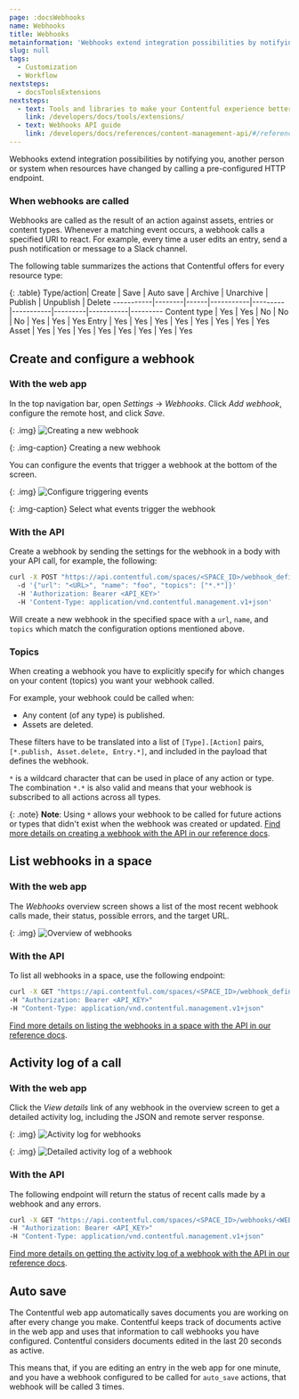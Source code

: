 ```yaml
---
page: :docsWebhooks
name: Webhooks
title: Webhooks
metainformation: 'Webhooks extend integration possibilities by notifying you when assets, entries or content types have changed.'
slug: null
tags:
  - Customization
  - Workflow
nextsteps:
  - docsToolsExtensions
nextsteps:
  - text: Tools and libraries to make your Contentful experience better
    link: /developers/docs/tools/extensions/
  - text: Webhooks API guide
    link: /developers/docs/references/content-management-api/#/reference/webhooks  
---
```


Webhooks extend integration possibilities by notifying you, another person or system when resources have changed by calling a pre-configured HTTP endpoint.


### When webhooks are called

Webhooks are called as the result of an action against assets, entries or content types. Whenever a matching event occurs, a webhook calls a specified URI to react. For example, every time a user edits an entry, send a push notification or message to a Slack channel.

The following table summarizes the actions that Contentful offers for every resource type:

{: .table}
Type/action| Create | Save | Auto save | Archive | Unarchive | Publish | Unpublish | Delete
-----------|--------|------|-----------|---------|-----------|---------|-----------|---------
Content type | Yes   | Yes  | No        | No      | No        | Yes     | Yes       | Yes
Entry      | Yes    | Yes  | Yes       | Yes     | Yes       | Yes     | Yes       | Yes
Asset      | Yes    | Yes  | Yes       | Yes     | Yes       | Yes     | Yes       | Yes

## Create and configure a webhook

### With the web app

In the top navigation bar, open _Settings_ → _Webhooks_. Click _Add webhook_, configure the remote host, and click _Save_.

{: .img}
![Creating a new webhook](https://images.contentful.com/sxx7gi06ja5s/1Gn2WOuwG42K6A08gwY0Ai/300653f7e0d89081203a5c3f0f36c020/webhook__new_webhook.png)

{: .img-caption}
Creating a new webhook

You can configure the events that trigger a webhook at the bottom of the screen.

{: .img}
![Configure triggering events](https://images.contentful.com/sxx7gi06ja5s/488gvUzJoQ4GIKggqOQO4K/f360d313073264682822ff6fb2ceafc5/webhook__events.png)

{: .img-caption}
Select what events trigger the webhook



### With the API

Create a webhook by sending the settings for the webhook in a body with your API call, for example, the following:

~~~bash
curl -X POST "https://api.contentful.com/spaces/<SPACE_ID>/webhook_definitions"
  -d '{"url": "<URL>", "name": "foo", "topics": ["*.*"]}'
  -H 'Authorization: Bearer <API_KEY>'
  -H 'Content-Type: application/vnd.contentful.management.v1+json'
~~~

Will create a new webhook in the specified space with a `url`, `name`, and `topics` which match the configuration options mentioned above.

### Topics

When creating a webhook you have to explicitly specify for which changes on your content (topics) you want your webhook called.

For example, your webhook could be called when:

- Any content (of any type) is published.
- Assets are deleted.

These filters have to be translated into a list of `[Type].[Action]` pairs, `[*.publish, Asset.delete, Entry.*]`, and included in the payload that defines the webhook.

`*` is a wildcard character that can be used in place of any action or type. The combination `*.*` is also valid and means that your webhook is subscribed to all actions across all types.

{: .note}
**Note**: Using `*` allows your webhook to be called for future actions or types that didn't exist when the webhook was created or updated.
[Find more details on creating a webhook with the API in our reference docs](/developers/docs/references/content-management-api/#/reference/search-parameters/create-a-webhook).

## List webhooks in a space

### With the web app

The _Webhooks_ overview screen shows a list of the most recent webhook calls made, their status, possible errors, and the target URL.

{: .img}
![Overview of webhooks](https://images.contentful.com/sxx7gi06ja5s/4yHjcApbaEKiSKAusSWMi6/d804e81f93cd39865c9722a3761eb979/webhook__list_of_webhooks.png)

### With the API

To list all webhooks in a space, use the following endpoint:

~~~bash
curl -X GET "https://api.contentful.com/spaces/<SPACE_ID>/webhook_definitions"
-H "Authorization: Bearer <API_KEY>"
-H "Content-Type: application/vnd.contentful.management.v1+json"
~~~

[Find more details on listing the webhooks in a space with the API in our reference docs](/developers/docs/references/content-management-api/#/reference/webhooks/webhooks-collection/get-all-webhooks-of-a-space).

## Activity log of a call

### With the web app

Click the _View details_ link of any webhook in the overview screen to get a detailed activity log, including the JSON and remote server response.

{: .img}
![Activity log for webhooks](https://images.contentful.com/sxx7gi06ja5s/OJSwxatFAceAqOQgC42GO/f359e7105e8abaaea919fc6c45624622/webhook__activity_log.png)

{: .img}
![Detailed activity log of a webhook](https://images.contentful.com/sxx7gi06ja5s/5DArLijukoIwKi8Eo2IsCk/67e763564548233b4490a7348e0c9ed4/webhook__request_details__super_secret.png)

### With the API

The following endpoint will return the status of recent calls made by a webhook and any errors.

~~~bash
curl -X GET "https://api.contentful.com/spaces/<SPACE_ID>/webhooks/<WEBHOOK_ID>/calls"
-H "Authorization: Bearer <API_KEY>"
-H "Content-Type: application/vnd.contentful.management.v1+json"
~~~

[Find more details on getting the activity log of a webhook with the API in our reference docs](/developers/docs/references/content-management-api/#/reference/webhook-calls).

## Auto save

The Contentful web app automatically saves documents you are working on after every change you make. Contentful keeps track of documents active in the web app and uses that information to call webhooks you have configured. Contentful considers documents edited in the last 20 seconds as active.

This means that, if you are editing an entry in the web app for one minute, and you have a webhook configured to be called for `auto_save` actions, that webhook will be called 3 times.
